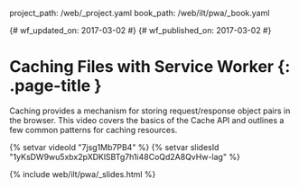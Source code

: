 project_path: /web/_project.yaml
book_path: /web/ilt/pwa/_book.yaml

{# wf_updated_on: 2017-03-02 #}
{# wf_published_on: 2017-03-02 #}

# Caching Files with Service Worker {: .page-title }

Caching provides a mechanism for storing request/response object pairs in the
browser. This video covers the basics of the Cache API and outlines a few common
patterns for caching resources.

{% setvar videoId "7jsg1Mb7PB4" %}
{% setvar slidesId "1yKsDW9wu5xbx2pXDKlSBTg7h1i48CoQd2A8QvHw-lag" %}

{% include web/ilt/pwa/_slides.html %}
